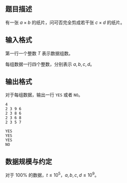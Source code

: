 ## 题目描述

有一张 $a\times b$ 的纸片，问可否完全剪成若干张 $c\times d$ 的纸片。

## 输入格式

第一行一个整数 $T$ 表示数据组数。

每组数据一行四个整数，分别表示 $a,b,c,d$。

## 输出格式

对于每组数据，输出一行 `YES` 或者 `NO`。

```input1
4
2 3 9 6
2 3 8 6
2 3 6 8
2 3 5 7
```

```output1
YES
YES
YES
NO
```

## 数据规模与约定

对于 $100\%$ 的数据，$t\leq 10^5$，$a,b,c,d\leq 10^9$。

